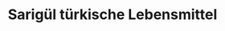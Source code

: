---
title: "Sarigül türkische Lebensmittel"
url: /wunsiedel/sariguel-tuerkische-lebensmittel/
shop: Lebensmittel
---